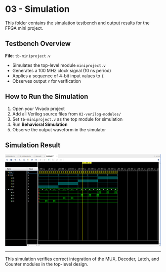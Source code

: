 # 03 - Simulation

This folder contains the simulation testbench and output results for the FPGA mini project.

## Testbench Overview

**File**: `tb-miniproject.v`

- Simulates the top-level module `miniproject.v`
- Generates a 100 MHz clock signal (10 ns period)
- Applies a sequence of 4-bit input values to `I`
- Observes output `Y` for verification

## How to Run the Simulation

1. Open your Vivado project
2. Add all Verilog source files from `02-verilog-modules/`
3. Set `tb-miniproject.v` as the top module for simulation
4. Run **Behavioral Simulation**
5. Observe the output waveform in the simulator

## Simulation Result

![Simulation Waveform](./waveform.png)

---

This simulation verifies correct integration of the MUX, Decoder, Latch, and Counter modules in the top-level design.
